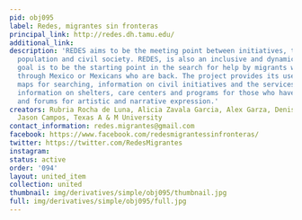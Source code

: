 ```yaml
---
pid: obj095
label: Redes, migrantes sin fronteras
principal_link: http://redes.dh.tamu.edu/
additional_link: 
description: 'REDES aims to be the meeting point between initiatives, the migrant
  population and civil society. REDES, is also an inclusive and dynamic website whose
  goal is to be the starting point in the search for help by migrants who are in transit
  through Mexico or Mexicans who are back. The project provides its users with: digital
  maps for searching, information on civil initiatives and the services they offer,
  information on shelters, care centers and programs for those who have been deported
  and forums for artistic and narrative expression.'
creators: Rubria Rocha de Luna, Alicia Zavala Garcia, Alex Garza, Denise Meda Calderon,
  Jason Campos, Texas A & M University
contact_information: redes.migrantes@gmail.com
facebook: https://www.facebook.com/redesmigrantessinfronteras/
twitter: https://twitter.com/RedesMigrantes
instagram: 
status: active
order: '094'
layout: united_item
collection: united
thumbnail: img/derivatives/simple/obj095/thumbnail.jpg
full: img/derivatives/simple/obj095/full.jpg
---
```

